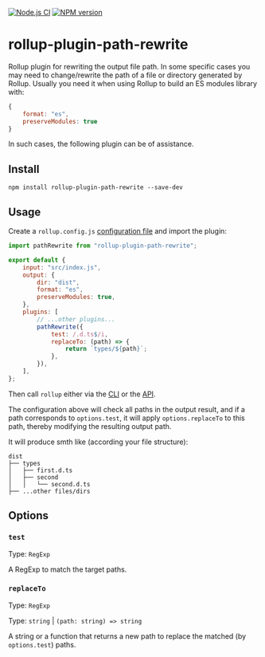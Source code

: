 [![Node.js CI](https://github.com/Grumaks/rollup-plugin-path-rewrite/actions/workflows/node.js.yml/badge.svg?branch=main)](https://github.com/Grumaks/rollup-plugin-path-rewrite/actions/workflows/node.js.yml)
[![NPM version](https://img.shields.io/npm/v/rollup-plugin-path-rewrite.svg?style=flat)](https://npmjs.com/package/rollup-plugin-path-rewrite)

# rollup-plugin-path-rewrite

Rollup plugin for rewriting the output file path.
In some specific cases you may need to change/rewrite the path of a file or directory generated by Rollup. Usually you need it when using Rollup to build an ES modules library with:

```js
{
    format: "es",
    preserveModules: true
}
```

In such cases, the following plugin can be of assistance.

## Install

```console
npm install rollup-plugin-path-rewrite --save-dev
```

## Usage

Create a `rollup.config.js` [configuration file](https://www.rollupjs.org/guide/en/#configuration-files) and import the plugin:

```js
import pathRewrite from "rollup-plugin-path-rewrite";

export default {
    input: "src/index.js",
    output: {
        dir: "dist",
        format: "es",
        preserveModules: true,
    },
    plugins: [
        // ...other plugins...
        pathRewrite({
            test: /.d.ts$/i,
            replaceTo: (path) => {
                return `types/${path}`;
            },
        }),
    ],
};
```

Then call `rollup` either via the [CLI](https://www.rollupjs.org/guide/en/#command-line-reference) or the [API](https://www.rollupjs.org/guide/en/#javascript-api).

The configuration above will check all paths in the output result, and if a path corresponds to `options.test`, it will apply `options.replaceTo` to this path, thereby modifying the resulting output path.

It will produce smth like (according your file structure):

```
dist
├── types
│   ├── first.d.ts
│   ├── second
│   │   └── second.d.ts
├── ...other files/dirs
```

## Options

### `test`

Type: `RegExp`

A RegExp to match the target paths.

### `replaceTo`

Type: `RegExp`

Type: `string` | `(path: string) => string`

A string or a function that returns a new path to replace the matched (by `options.test`) paths.
